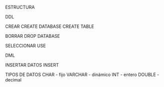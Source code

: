 ESTRUCTURA 

DDL

  CREAR
    CREATE DATABASE
    CREATE TABLE
  
  BORRAR
    DROP DATABASE
  
  SELECCIONAR
      USE


DML

  INSERTAR DATOS
    INSERT

TIPOS DE DATOS
  CHAR - fijo
  VARCHAR - dinámico
  INT - entero
  DOUBLE - decimal
  
